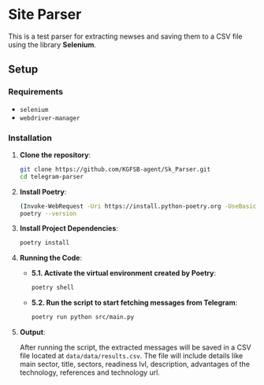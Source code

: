 # **Site Parser**

This is a test parser for extracting newses and saving them to a CSV file using the library **Selenium**.

## **Setup**

### **Requirements**
- `selenium`
- `webdriver-manager`

### **Installation**

1. **Clone the repository**:
    ```bash
    git clone https://github.com/KGFSB-agent/Sk_Parser.git
    cd telegram-parser
    ```

2. **Install Poetry**:
    ```bash
    (Invoke-WebRequest -Uri https://install.python-poetry.org -UseBasicParsing).Content | python -
    poetry --version
    ```

3. **Install Project Dependencies**:
    ```bash
    poetry install
    ```

4. **Running the Code**:

    - **5.1. Activate the virtual environment created by Poetry**:
        ```bash
        poetry shell
        ```

    - **5.2. Run the script to start fetching messages from Telegram**:
        ```bash
        poetry run python src/main.py
        ```

5. **Output**:
    
    After running the script, the extracted messages will be saved in a CSV file located at `data/data/results.csv`. The file will include details like main sector, title, sectors, readiness lvl, description, advantages of the technology, references and technology url.
